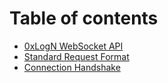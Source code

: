 # Table of contents

* [0xLogN WebSocket API](README.md)
* [Standard Request Format](standard-request-format.md)
* [Connection Handshake](connection-handshake.md)
